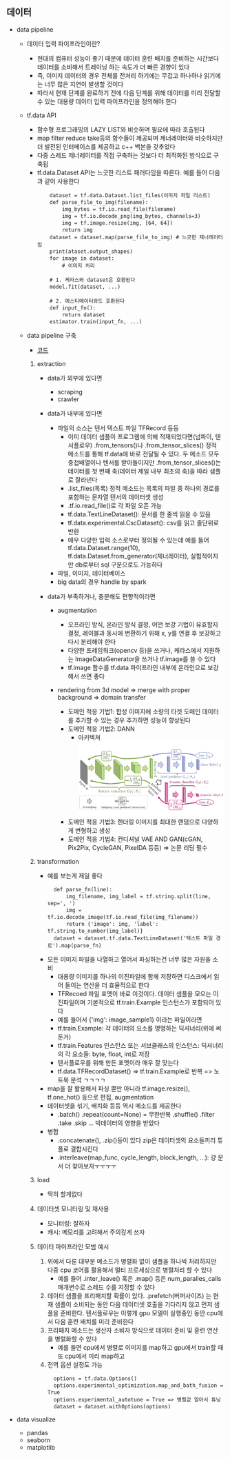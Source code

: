 ## 데이터

- data pipeline
	- 데이터 입력 파이프라인이란?
		- 현대의 컴퓨터 성능이 좋기 때문에 데이터 훈련 배치를 준비하는 시간보다 데이터를 소비해서 트레이닝 하는 속도가 더 빠른 경향이 있다
		- 즉, 이미지 데이터의 경우 전체를 전처리 하기에는 무겁고 하나하나 읽기에는 너무 많은 지연이 발생할 것이다
		- 따라서 현재 단계를 완료하기 전에 다음 단계를 위해 데이터를 미리 전달할 수 있는 대용량 데이터 입력 파이프라인을 정의해야 한다

	- tf.data API
		- 함수형 프로그래밍의 LAZY LIST와 비슷하며 필요에 따라 호출된다
		- map filter reduce take등의 함수들이 제공되며 제너레이터와 비슷하지만 더 발전된 인터페이스를 제공하고 c++ 백본을 갖추었다
		- 다중 스레드 제너레이터를 직접 구축하는 것보다 더 최적화된 방식으로 구축됨
		- tf.data.Dataset API는 느긋한 리스트 패러다임을 따른다. 예를 들어 다음과 같이 사용한다
		  ```
			  dataset = tf.data.Dataset.list_files(이미지 파일 리스트)
			  def parse_file_to_img(filename):
				  img_bytes = tf.io.read_file(filename)
				  img = tf.io.decode_png(img_bytes, channels=3)
				  img = tf.image.resize(img, [64, 64])
				  return img
			  dataset = dataset.map(parse_file_to_img) # 느긋한 제너레이터임
			  print(ataset.output_shapes)
			  for image in dataset:
				  # 이미지 처리
			  
              # 1. 케라스와 dataset은 호환된다
			  model.fit(dataset, ...)
			  
              # 2. 에스티메이터와도 호환된다
			  def input_fn():
				  return dataset
			  estimator.train(input_fn, ...)
		  ```

	- data pipeline 구축
		- [코드](numpy_and_pandas/data.py)

		1. extraction
			- data가 외부에 있다면
				- scraping
				- crawler

			- data가 내부에 있다면
				- 파일의 소스는 텐서 텍스트 파일 TFRecord 등등
					- 이미 데이터 샘플이 프로그램에 의해 적재되었다면(넘파이, 텐서플로우) .from_tensors()나 .from_tensor_slices()
					  정적 메소드를 통해 tf.data에 바로 전달될 수 있다. 두 메소드 모두 중첩배열이나 텐서를 받아들이지만 .from_tensor_slices()는 데이터를 첫 번쨰 축(데이터
					  제일 내부 최초의 축)을 따라 샘플로 잘라낸다
					- .list_files(목록) 정적 메소드는 목록의 파일 중 하나의 경로를 포함하는 문자열 텐서의 데이터셋 생성
					- .tf.io.read_file()로 각 파일 오픈 가능
					- tf.data.TextLineDataset(): 문서를 한 줄씩 읽을 수 있음
					- tf.data.experimental.CscDataset(): csv를 읽고 줄단위로 반환
					- 매우 다양한 입력 소스로부터 정의될 수 있는데 예를 들어 tf.data.Dataset.range(10), tf.data.Dataset.from_generator(제너레이터),
					  실험적이지만 db로부터 sql 구문으로도 가능하다
				- 파일, 이미지, 데이터베이스
				- big data의 경우 handle by spark

			- data가 부족하거나, 충분해도 편향적이라면
				- augmentation
					- 오프라인 방식, 온라인 방식 결정, 어떤 보강 기법이 유효할지 결정, 레이블과 동시에 변환하기 위해 x, y를 연결 후 보강하고 다시 분리해야 한다
					- 다양한 프레임워크(opencv 등)을 쓰거나, 케라스에서 지원하는 ImageDataGenerator을 쓰거나 tf.image를 쓸 수 있다
					- tf.image 함수를 tf.data 파이프라인 내부에 온라인으로 보강해서 쓰면 좋다

				- rendering from 3d model => merge with proper background => domain transfer
					- 도메인 적응 기법1: 합성 이미지에 소량의 타겟 도메인 데이터를 추가할 수 있는 경우 추가하면 성능이 향상된다
					- 도메인 적응 기법2: DANN
						- 아키텍쳐
						  ![아키텍쳐](./dann.jpg)
					- 도메인 적응 기법3: 렌더링 이미지를 최대한 랜덤으로 다양하게 변형하고 생성
					- 도메인 적응 기법4: 컨디셔널 VAE AND GAN(cGAN, Pix2Pix, CycleGAN, PixelDA 등등) => 논문 리딩 필수

		2. transformation
			- 예를 보는게 제일 좋다
			    ```
				  def parse_fn(line):
					  img_filename, img_label = tf.string.split(line, sep=', ')
					  img = tf.io.decode_image(tf.io.read_file(img_filename))
					  return {'image': img, 'label': tf.string.to_number(img_label)}
				  dataset = dataset.tf.data.TextLineDataset('텍스트 파일 경로').map(parse_fn)
		        ```
			- 모든 이미지 파일을 나열하고 열어서 파싱하는건 너무 많은 자원을 소비
				- 대용량 이미지를 하나의 이진파일에 함께 저장하면 디스크에서 읽어 들이는 연산을 더 효율적으로 한다
				- TFRecoed 파일 포멧이 바로 이것이다. 데이터 샘플을 모으는 이진파일이며 기본적으로 tf.train.Example 인스턴스가 포함되어 있다
				- 예를 들어서 {'img': image_sample1} 이라는 파일이라면
				- tf.train.Example: 각 데이터의 요소를 명명하는 딕셔너리(위에 써둔거)
				- tf.train.Features 인스턴스 또는 서브클래스의 인스턴스: 딕셔너리의 각 요소들: byte, float, int로 저장
				- 텐서플로우를 위해 만든 포멧이라 매우 잘 맞는다
				- tf.data.TFRecordDataset() => tf.train.Example로 반복 => 노트북 분석 ㄱㄱㄱㄱ
			- map을 잘 활용해서 파싱 뿐만 아니라 tf.image.resize(), tf.one_hot() 등으로 편집, augmentation
			- 데이터셋을 섞기, 배치화 등등 역시 메소드를 제공한다
				- .batch() .repeat(count=None) = 무한반복 .shuffle() .filter .take .skip ... 빅데이터의 영향을 받았다
			- 병합
				- .concatenate(), .zip()등이 있다 zip은 데이터셋의 요소들끼리 튜플로 결합시킨다
				- .interleave(map_func, cycle_length, block_length, ...): 걍 문서 더 찾아보자ㅜㅜㅜㅜ

		3. load
			- 딱히 할게없다

		4. 데이터셋 모니터링 및 재사용
			- 모니터링: 잘하자
			- 캐시: 메모리를 고려해서 주의깊게 쓰자

		5. 데이터 파이프라인 모범 예시
			1. 위에서 다룬 대부분 메소드가 병렬화 없이 샘플을 하나씩 처리하지만 다중 cpu 코어를 활용해서 멀티 프로세싱으로 병렬처리 할 수 있다
				- 예를 들어 .inter_leave() 혹은 .map() 등은 num_paralles_calls 매개변수로 스레드 수를 지정할 수 있다
			2. 데이터 샘플을 프리패치할 확률이 있다. .prefetch(버퍼사이즈) 는 현재 샘플이 소비되는 동안 다음 데이터셋 호출을 기다리지 않고 먼저 샘플을 준비한다. 텐서플로우는 이렇게 gpu
			   모델이 실행중인 동안 cpu에서 다음 훈련 배치를 미리 준비한다
			3. 프리패치 메소드는 생산자 소비자 방식으로 데이터 준비 및 훈련 연산을 병렬화할 수 있다
				- 예를 들면 cpu에서 병렬로 이미지를 map하고 gpu에서 train할 때 또 cpu에서 미리 map하고
			4. 전역 옵션 설정도 가능
			   ```
				 options = tf.data.Options()
				 options.experimental_optimization.map_and_bath_fusion = True
   				 options.experimental_autotune = True => 병렬값 알아서 튜닝
                 dataset = dataset.withOptions(options)			   
			   ```

- data visualize
	- pandas
	- seaborn
	- matplotlib
	
